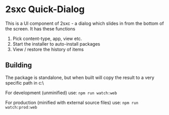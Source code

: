 # 2sxc Quick-Dialog

This is a UI component of 2sxc - a dialog which slides in from the bottom of the screen. It has these functions

1. Pick content-type, app, view etc.
1. Start the installer to auto-install packages
1. View / restore the history of items

## Building

The package is standalone, but when built will copy the result to a very specific path in c:\

For development (unminified) use: `npm run watch:web`

For production (minified with external source files) use: `npm run watch:prod:web`
